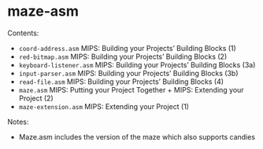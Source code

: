 # maze-asm

Contents:
- `coord-address.asm` MIPS: Building your Projects’ Building Blocks (1)
- `red-bitmap.asm` MIPS: Building your Projects’ Building Blocks (2)
- `keyboard-listener.asm` MIPS: Building your Projects’ Building Blocks (3a)
- `input-parser.asm` MIPS: Building your Projects’ Building Blocks (3b)
- `read-file.asm` MIPS: Building your Projects’ Building Blocks (4)
- `maze.asm` MIPS: Putting your Project Together + MIPS: Extending your Project (2)
- `maze-extension.asm` MIPS: Extending your Project (1)

Notes:
- Maze.asm includes the version of the maze which also supports candies
